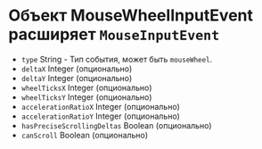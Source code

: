 # Объект MouseWheelInputEvent расширяет `MouseInputEvent`

* `type` String - Тип события, может быть `mouseWheel`.
* `deltaX` Integer (опционально)
* `deltaY` Integer (опционально)
* `wheelTicksX` Integer (опционально)
* `wheelTicksY` Integer (опционально)
* `accelerationRatioX` Integer (опционально)
* `accelerationRatioY` Integer (опционально)
* `hasPreciseScrollingDeltas` Boolean (опционально)
* `canScroll` Boolean (опционально)

